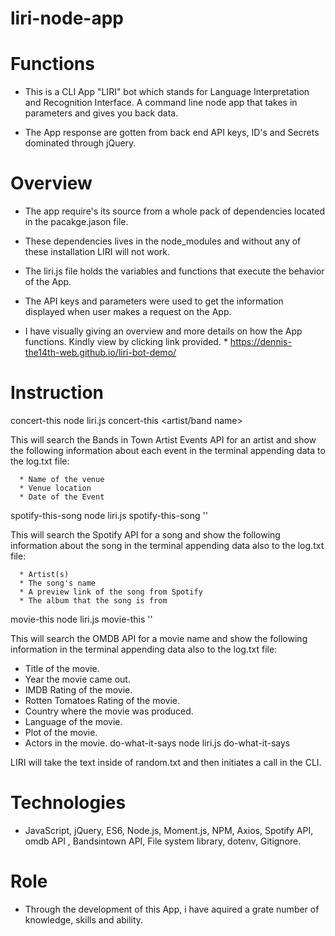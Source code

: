 # liri-node-app

# Functions

- This is a CLI App "LIRI" bot which stands for Language Interpretation and Recognition Interface. A command line node app that takes in parameters and gives you back data. 

- The App response are gotten from back end API keys, ID's and Secrets dominated through jQuery.

# Overview

- The app require's its source from a whole pack of dependencies located in the pacakge.jason file.

- These dependencies lives in the node_modules and without any of these installation LIRI will not work.

- The liri.js file holds the variables and functions that execute the behavior of the App.

- The API keys and parameters were used to get the information displayed when user makes a request on the App.

- I have visually giving an overview and more details on how the App functions. Kindly view by clicking link provided.
       *  https://dennis-the14th-web.github.io/liri-bot-demo/

# Instruction

concert-this
node liri.js concert-this <artist/band name>

This will search the Bands in Town Artist Events API for an artist and show the following information about each event in the terminal appending data to the log.txt file:
```
  * Name of the venue
  * Venue location
  * Date of the Event 
```
spotify-this-song
node liri.js spotify-this-song '<song name>'

This will search the Spotify API for a song and show the following information about the song in the terminal appending data also to the log.txt file:
```
  * Artist(s)
  * The song's name
  * A preview link of the song from Spotify
  * The album that the song is from
```
movie-this
node liri.js movie-this '<movie name here>'

This will search the OMDB API for a movie name and show the following information in the terminal appending data also to the log.txt file:

  * Title of the movie.
  * Year the movie came out.
  * IMDB Rating of the movie.
  * Rotten Tomatoes Rating of the movie.
  * Country where the movie was produced.
  * Language of the movie.
  * Plot of the movie.
  * Actors in the movie.
do-what-it-says
node liri.js do-what-it-says

LIRI will take the text inside of random.txt and then initiates a call in the CLI.

# Technologies

- JavaScript, jQuery, ES6, Node.js, Moment.js, NPM, Axios, Spotify API, omdb API , Bandsintown API, File system library, dotenv, Gitignore.

# Role

- Through the development of this App, i have aquired a grate number of knowledge, skills and ability.   